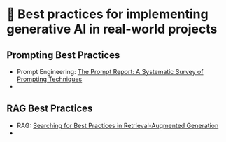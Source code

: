 # 🚀 Best practices for implementing generative AI in real-world projects 

## Prompting Best Practices
- Prompt Engineering: [The Prompt Report: A Systematic Survey of Prompting Techniques](https://arxiv.org/pdf/2406.06608) 
- 

## RAG Best Practices
- RAG: [Searching for Best Practices in Retrieval-Augmented Generation](https://arxiv.org/pdf/2407.01219)
- 
